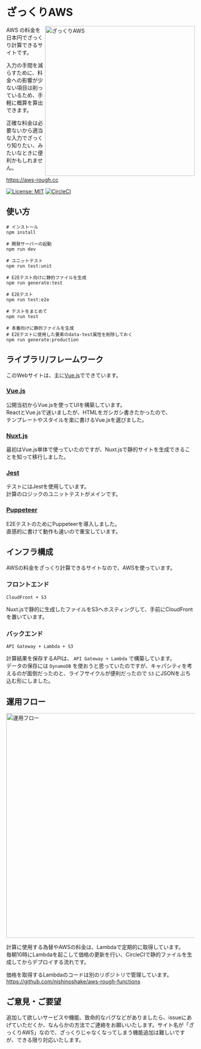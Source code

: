 # ざっくりAWS 

[<img align="right" src="https://user-images.githubusercontent.com/8698355/47230506-5a514280-d405-11e8-90e9-01c1f8cc19c5.gif" alt="ざっくりAWS" width="400">](https://aws-rough.cc)

AWS の料金を日本円でざっくり計算できるサイトです。  

入力の手間を減らすために、料金への影響が少ない項目は削っているため、手軽に概算を算出できます。

正確な料金は必要ないから適当な入力でざっくり知りたい、みたいなときに便利かもしれません。

https://aws-rough.cc

[![License: MIT](https://img.shields.io/badge/License-MIT-yellow.svg)](https://github.com/nishinoshake/aws-rough/blob/master/LICENSE) [![CircleCI](https://circleci.com/gh/nishinoshake/aws-rough/tree/master.svg?style=svg)](https://circleci.com/gh/nishinoshake/aws-rough/tree/master)
 
## 使い方
```
# インストール
npm install

# 開発サーバーの起動
npm run dev

# ユニットテスト
npm run test:unit

# E2Eテスト向けに静的ファイルを生成
npm run generate:test

# E2Eテスト
npm run test:e2e

# テストをまとめて
npm run test

# 本番向けに静的ファイルを生成
# E2Eテストに使用した要素のdata-test属性を削除しておく
npm run generate:production
```

## ライブラリ/フレームワーク
このWebサイトは、主に[Vue.js](https://jp.vuejs.org)でできています。

### [Vue.js](https://jp.vuejs.org)
公開当初からVue.jsを使ってUIを構築しています。  
ReactとVue.jsで迷いましたが、HTMLをガシガシ書きたかったので、  
テンプレートやスタイルを楽に書けるVue.jsを選びました。

### [Nuxt.js](https://ja.nuxtjs.org)
最初はVue.js単体で使っていたのですが、Nuxt.jsで静的サイトを生成できることを知って移行しました。

### [Jest](https://jestjs.io)
テストにはJestを使用しています。  
計算のロジックのユニットテストがメインです。

### [Puppeteer](https://pptr.dev)
E2EテストのためにPuppeteerを導入しました。   
直感的に書けて動作も速いので重宝しています。

## インフラ構成
AWSの料金をざっくり計算できるサイトなので、AWSを使っています。

### フロントエンド
```
CloudFront + S3
```

Nuxt.jsで静的に生成したファイルをS3へホスティングして、手前にCloudFrontを置いています。  

### バックエンド
```
API Gateway + Lambda + S3
```

計算結果を保存するAPIは、 `API Gateway + Lambda` で構築しています。  
データの保存には `DynamoDB` を使おうと思っていたのですが、キャパシティを考えるのが面倒だったのと、ライフサイクルが便利だったので `S3` にJSONをぶち込む形にしました。  

## 運用フロー
<img src="https://user-images.githubusercontent.com/8698355/47230492-4e658080-d405-11e8-9b63-619cabb11d3b.png" alt="運用フロー" width="600">

計算に使用する為替やAWSの料金は、Lambdaで定期的に取得しています。  
毎朝10時にLambdaを起こして価格の更新を行い、CircleCIで静的ファイルを生成してからデプロイする流れです。

価格を取得するLambdaのコードは別のリポジトリで管理しています。  
https://github.com/nishinoshake/aws-rough-functions

## ご意見・ご要望
追加して欲しいサービスや機能、致命的なバグなどがありましたら、issueにあげていただくか、なんらかの方法でご連絡をお願いいたします。サイト名が「ざっくりAWS」なので、ざっくりじゃなくなってしまう機能追加は難しいですが、できる限り対応いたします。
